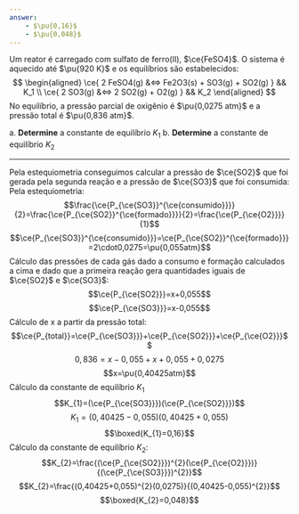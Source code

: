 ```yaml
---
answer:
    - $\pu{0,16}$
    - $\pu{0,048}$
---
```


Um reator é carregado com sulfato de ferro(II), $\ce{FeSO4}$. O sistema é aquecido até $\pu{920 K}$ e os equilíbrios são estabelecidos:
$$
\begin{aligned}
    \ce{ 2 FeSO4(g) &<=> Fe2O3(s) + SO3(g) + SO2(g) } && K_1 \\
    \ce{ 2 SO3(g) &<=> 2 SO2(g) + O2(g) } && K_2
\end{aligned}
$$
No equilíbrio, a pressão parcial de oxigênio é $\pu{0,0275 atm}$ e a pressão total é $\pu{0,836 atm}$.

a. **Determine** a constante de equilíbrio $K_1$
b. **Determine** a constante de equilíbrio $K_2$

---

Pela estequiometria conseguimos calcular a pressão de $\ce{SO2}$ que foi gerada pela segunda reação e a pressão de $\ce{SO3}$ que foi consumida:
Pela estequiometria:
$$\frac{\ce{P_{\ce{SO3}}^{\ce{consumido}}}}{2}=\frac{\ce{P_{\ce{SO2}}^{\ce{formado}}}}{2}=\frac{\ce{P_{\ce{O2}}}}{1}$$
$$\ce{P_{\ce{SO3}}^{\ce{consumido}}}=\ce{P_{\ce{SO2}}^{\ce{formado}}}=2\cdot0,0275=\pu{0,055atm}$$
Cálculo das pressões de cada gás dado a consumo e formação calculados a cima e dado que a primeira reação gera quantidades iguais de $\ce{SO2}$ e $\ce{SO3}$:
$$\ce{P_{\ce{SO2}}}=x+0,055$$
$$\ce{P_{\ce{SO3}}}=x-0,055$$
Cálculo de x a partir da pressão total:
$$\ce{P_{total}}=\ce{P_{\ce{SO3}}}+\ce{P_{\ce{SO2}}}+\ce{P_{\ce{O2}}}$$
$$0,836=x-0,055+x+0,055+0,0275$$
$$x=\pu{0,40425atm}$$
Cálculo da constante de equilíbrio $K_{1}$
$$K_{1}=(\ce{P_{\ce{SO3}}})(\ce{P_{\ce{SO2}}})$$
$$K_{1}=(0,40425-0,055)(0,40425+0,055)$$
$$\boxed{K_{1}=0,16}$$
Cálculo da constante de equilíbrio $K_{2}$:
$$K_{2}=\frac{(\ce{P_{\ce{SO2}}})^{2}(\ce{P_{\ce{O2}}})}{(\ce{P_{\ce{SO3}}})^{2}}$$
$$K_{2}=\frac{(0,40425+0,055)^{2}(0,0275)}{(0,40425-0,055)^{2}}$$
$$\boxed{K_{2}=0,048}$$


